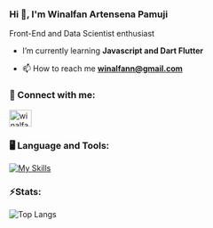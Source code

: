 ### Hi 👋, I'm Winalfan Artensena Pamuji 
Front-End and Data Scientist enthusiast
-  I’m currently learning **Javascript and Dart Flutter**

- 📫 How to reach me **winalfann@gmail.com**

### 🔗 Connect with me:
<p align="left">
<a href="https://id.linkedin.com/in/winalfan-artensena-pamuji-51aa18285" target="blank"><img align="center" src="https://raw.githubusercontent.com/rahuldkjain/github-profile-readme-generator/master/src/images/icons/Social/linked-in-alt.svg" alt="winalfan-artensena-pamuji-51aa18285" height="30" width="40" /></a>
</p>

### 🖥️ Language and Tools:
[![My Skills](https://skillicons.dev/icons?i=cpp,html,css,js,dart,figma)](https://github.com/rtensena)

### ⚡Stats: 
![Top Langs](https://github-readme-stats.vercel.app/api/top-langs/?username=rtensena3&theme=onedark&compact=true&layout=compact)
